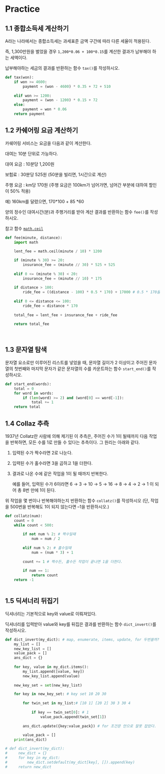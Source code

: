 # Practice



## 1.1 종합소득세 계산하기

A라는 나라에서는 종합소득세는 과세표준 금액 구간에 따라 다른 세율이 적용된다.

즉, 1,300만원을 벌었을 경우 `1,200*0.06 + 100*0.15`를 계산한 결과가 납부해야 하는 세액이다.

납부해야하는 세금의 결과를 반환하는 함수 `tax()`를 작성하시오.

```python
def tax(won):
    if won >= 4600:
        payment = (won - 4600) * 0.35 + 72 + 510
        
    elif won >= 1200:
        payment = (won - 1200) * 0.15 + 72
    else:
        payment = won * 0.06
    return payment
```



## 1.2 카쉐어링 요금 계산하기

카쉐어링 서비스는 요금을 다음과 같이 계산한다.

대여는 10분 단위로 가능하다.

대여 요금 : 10분당 1,200원

보험료 : 30분당 525원 (50분을 빌리면, 1시간으로 계산)

주행 요금 : km당 170원 (주행 요금은 100km가 넘어가면, 넘어간 부분에 대하여 할인이 50% 적용)

예) 160km를 달렸으면, 170*100 + 85 *60

양의 정수인 대여시간(분)과 주행거리를 받아 계산 결과를 반환하는 함수 `fee()`를 작성하시오.

참고 함수 [`math.ceil`](https://developer.mozilla.org/ko/docs/Web/JavaScript/Reference/Global_Objects/Math/ceil)

```python
def fee(minute, distance):
    import math
    
    lent_fee = math.ceil(minute / 10) * 1200

    if (minute % 30) >= 20:
        insurance_fee = (minute // 30) * 525 + 525
        
    elif 0 <= (minute % 30) < 20:
        insurance_fee = (minute // 10) * 175 
    
    if distance > 100:
        ride_fee = ((distance - 100) * 0.5 * 170) + 17000 # 0.5 * 170을 안 해줬다.
        
    elif 0 <= distance <= 100:
        ride_fee = distance * 170
   
    total_fee = lent_fee + insurance_fee + ride_fee
    
    return total_fee
    
    
```



## 1.3 문자열 탐색

문자열 요소로만 이루어진 리스트를 넣었을 때, 문자열 길이가 2 이상이고 주어진 문자열의 첫번째와 마지막 문자가 같은 문자열의 수를 카운트하는 함수 `start_end()`를 작성하시오.

```python
def start_end(words):
    total = 0
    for word in words:
        if (len(word) >= 2) and (word[0] == word[-1]):
            total += 1
    return total   
```



## 1.4 Collaz 추측

1937년 Collatz란 사람에 의해 제기된 이 추측은, 주어진 수가 1이 될때까지 다음 작업을 반복하면, 모든 수를 1로 만들 수 있다는 추측이다. 그 원리는 아래와 같다.

1. 입력된 수가 짝수라면 2로 나눈다.

2. 입력된 수가 홀수라면 3을 곱하고 1을 더한다.

3. 결과로 나온 수에 같은 작업을 1이 될 때까지 반복한다.

   예를 들어, 입력된 수가 6이라면 6 → 3 → 10 → 5 → 16 → 8 → 4 → 2 → 1 이 되어 총 8번 만에 1이 된다.

위 작업을 몇 번이나 반복해야하는지 반환하는 함수 `collatz()`를 작성하시오 (단, 작업을 500번을 반복해도 1이 되지 않는다면 –1을 반환하시오.)

```python
def collatz(num):
    count = 0
    while count < 500:
        
        if not num % 2: # 짝수일때
            num = num / 2
            
        elif num % 2: # 홀수일때
            num = (num * 3) + 1
        
        count += 1 # 짝수든, 홀수든 작업이 끝나면 1을 더한다.
        
        if num == 1:
            return count
    return -1
        
```



## 1.5 딕셔너리 뒤집기

딕셔너리는 기본적으로 key와 value로 이뤄져있다.

딕셔너리를 입력받아 value와 key를 뒤집은 결과를 반환하는 함수 `dict_invert()`를 작성하시오.

```python
def dict_invert(my_dict): # map, enumerate, items, update, for 두번쓸까?
    my_list = []
    new_key_list = []
    value_pack = []
    ans_dict = {}
    
    for key, value in my_dict.items():
        my_list.append([value, key])
        new_key_list.append(value)
    
    new_key_set = set(new_key_list)

    for key in new_key_set: # key set 10 20 30
        
        for twin_set in my_list:# [10 1] [20 2] 30 3 30 4
            
            if key == twin_set[0]: # 1
                value_pack.append(twin_set[1]) 
                
        ans_dict.update({key:value_pack}) # for 조건문 안으로 잘못 잡았다.
            
        value_pack = []
    print(ans_dict)

# def dict_invert(my_dict):
#     new_dict = {} 
#     for key in my_dict:
#         new_dict.setdefault(my_dict[key], []).append(key)
#     return new_dict

```

